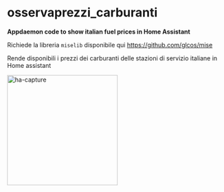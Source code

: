 # osservaprezzi_carburanti
**Appdaemon code to show italian fuel prices in Home Assistant**

Richiede la libreria `miselib` disponibile qui https://github.com/glcos/mise

Rende disponibili i prezzi dei carburanti delle stazioni di servizio italiane in Home assistant

<img width="257" alt="ha-capture" src="https://github.com/user-attachments/assets/bcc7e5c6-8694-4c15-bfb0-a6ba453c2d72">


